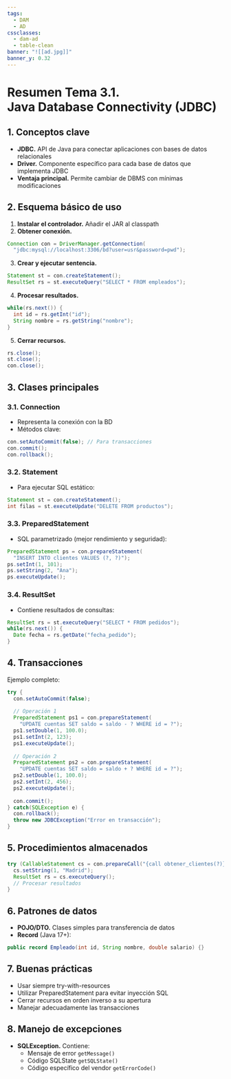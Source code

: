 ```yaml
---
tags:
  - DAM
  - AD
cssclasses:
  - dam-ad
  - table-clean
banner: "![[ad.jpg]]"
banner_y: 0.32
---
```

# **Resumen Tema 3.1.** <br>Java Database Connectivity (JDBC)

## 1. Conceptos clave
- **JDBC.** API de Java para conectar aplicaciones con bases de datos relacionales
- **Driver.** Componente específico para cada base de datos que implementa JDBC
- **Ventaja principal.** Permite cambiar de DBMS con mínimas modificaciones

## 2. Esquema básico de uso
1. **Instalar el controlador.** Añadir el JAR al classpath
2. **Obtener conexión.** 

```java
Connection con = DriverManager.getConnection(
  "jdbc:mysql://localhost:3306/bd?user=usr&password=pwd");
```

3. **Crear y ejecutar sentencia.**

```java
Statement st = con.createStatement();
ResultSet rs = st.executeQuery("SELECT * FROM empleados");
```

4. **Procesar resultados.**

```java
while(rs.next()) {
  int id = rs.getInt("id");
  String nombre = rs.getString("nombre");
}
```

5. **Cerrar recursos.**

```java
rs.close(); 
st.close(); 
con.close();
```

## 3. Clases principales

### 3.1. **Connection**
- Representa la conexión con la BD
- Métodos clave:

```java
con.setAutoCommit(false); // Para transacciones
con.commit();
con.rollback();
```

### 3.2. **Statement**
- Para ejecutar SQL estático:

```java
Statement st = con.createStatement();
int filas = st.executeUpdate("DELETE FROM productos");
```

### 3.3. **PreparedStatement**
- SQL parametrizado (mejor rendimiento y seguridad):

```java
PreparedStatement ps = con.prepareStatement(
  "INSERT INTO clientes VALUES (?, ?)");
ps.setInt(1, 101);
ps.setString(2, "Ana");
ps.executeUpdate();
```

### 3.4. **ResultSet**
- Contiene resultados de consultas:

```java
ResultSet rs = st.executeQuery("SELECT * FROM pedidos");
while(rs.next()) {
  Date fecha = rs.getDate("fecha_pedido");
}
```

## 4. Transacciones

Ejemplo completo:

```java
try {
  con.setAutoCommit(false);
  
  // Operación 1
  PreparedStatement ps1 = con.prepareStatement(
    "UPDATE cuentas SET saldo = saldo - ? WHERE id = ?");
  ps1.setDouble(1, 100.0);
  ps1.setInt(2, 123);
  ps1.executeUpdate();
  
  // Operación 2
  PreparedStatement ps2 = con.prepareStatement(
    "UPDATE cuentas SET saldo = saldo + ? WHERE id = ?");
  ps2.setDouble(1, 100.0);
  ps2.setInt(2, 456);
  ps2.executeUpdate();
  
  con.commit();
} catch(SQLException e) {
  con.rollback();
  throw new JDBCException("Error en transacción");
}
```

## 5. Procedimientos almacenados

```java
try (CallableStatement cs = con.prepareCall("{call obtener_clientes(?)}")) {
  cs.setString(1, "Madrid");
  ResultSet rs = cs.executeQuery();
  // Procesar resultados
}
```

## 6. Patrones de datos
- **POJO/DTO.** Clases simples para transferencia de datos
- **Record** (Java 17+):

```java
public record Empleado(int id, String nombre, double salario) {}
```

## 7. Buenas prácticas
- Usar siempre try-with-resources
- Utilizar PreparedStatement para evitar inyección SQL
- Cerrar recursos en orden inverso a su apertura
- Manejar adecuadamente las transacciones

## 8. Manejo de excepciones
- **SQLException.** Contiene:
  - Mensaje de error `getMessage()`
  - Código SQLState `getSQLState()`
  - Código específico del vendor `getErrorCode()`
